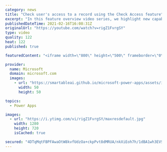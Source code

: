 ```yaml
---
category: news
title: "Check user's access to a record using the Check Access feature"
excerpt: "In this feature overview video series, we highlight new capabilities included in the latest update to Microsoft Power Apps.  This featured product update to Power Apps highlights check access, a new record level security feature admins can use to check and assign security roles.  Get the most out of"
publishedDateTime: 2021-02-16T16:08:31Z
originalUrl: "https://youtube.com/watch?v=rigZ1FvrgSY"
type: video
quality: 122
heat: 122
published: true

featuredContent: "<iframe width=\"800\" height=\"500\" frameborder=\"0\" src=\"https://www.youtube.com/embed/rigZ1FvrgSY\" allow=\"accelerometer; autoplay; encrypted-media; gyroscope; picture-in-picture\" allowfullscreen></iframe>"

provider:
  name: Microsoft
  domain: microsoft.com
  images:
    - url: "https://smartableai.github.io/microsoft-power-apps/assets/images/organizations/microsoft.com-50x50.jpg"
      width: 50
      height: 50

topics:
  - Power Apps

images:
  - url: "https://i.ytimg.com/vi/rigZ1FvrgSY/maxresdefault.jpg"
    width: 1280
    height: 720
    isCached: true

secured: "4DTqMqtFBPFAwaOtW8kvfUdzOa+ckpPvt8dMRUA/nkXiEoh7h/1dBA1wh3EVSdMX9VschWnF6lWOg2t3DZgv9GBzMq9i7JSbA8hZQYMJmT7TSezpvH9jlz2vxr4+BRUXyb+Yu4gVndxPNGP/Z7eVuniiuM9elUuVQMi84A2Q/486d4B+1mdYhY70oNW/E0YHBptu6zNSOfryIxIh6cwWpxQ07UqUETN8LSmukgoTVqxvPhqrmPSs0Ns2RdqJ50Kdm9KljLo5zM05qPHRwD8vd9FhlTL1+5+WH8RuisukZ+7N+NEUkWh4KmurkF+hJ+b7ZXt13X7ZsQFroALgc7r1ATBZbhQcmN0ltEGHxvM8ELIGjixlm8wXOrCm3klhoufBtjLkXKqtxbT4uOzgBGsjmTeT00ojj6otZoxpp3+IACxD7VugsEoqm1/wkN0sqymr;6Mfs+rbLP9dGfDV6Tsh8Ig=="
---
```


